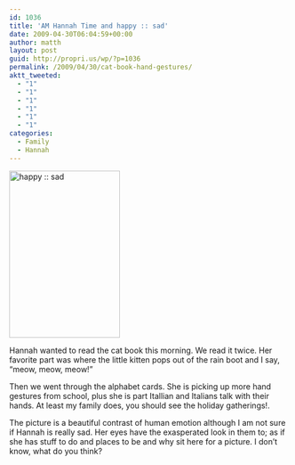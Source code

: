 ```yaml
---
id: 1036
title: 'AM Hannah Time and happy :: sad'
date: 2009-04-30T06:04:59+00:00
author: matth
layout: post
guid: http://propri.us/wp/?p=1036
permalink: /2009/04/30/cat-book-hand-gestures/
aktt_tweeted:
  - "1"
  - "1"
  - "1"
  - "1"
  - "1"
  - "1"
categories:
  - Family
  - Hannah
---
```

[<img class="aligncenter size-medium wp-image-1039" title="happy :: sad" src="http://hippeelee.com/blog/wp-content/uploads/2009/04/dsc_0532_3-199x300.jpg" alt="happy :: sad" width="199" height="300" />](http://hippeelee.com/blog/wp-content/uploads/2009/04/dsc_0532_3.jpg)

Hannah wanted to read the cat book this morning. We read it twice. Her favorite part was where the little kitten pops out of the rain boot and I say, &#8220;meow, meow, meow!&#8221;

Then we went through the alphabet cards. She is picking up more hand gestures from school, plus she is part Itallian and Italians talk with their hands. At least my family does, you should see the holiday gatherings!.

The picture is a beautiful contrast of human emotion although I am not sure if Hannah is really sad. Her eyes have the exasperated look in them to; as if she has stuff to do and places to be and why sit here for a picture. I don&#8217;t know, what do you think?